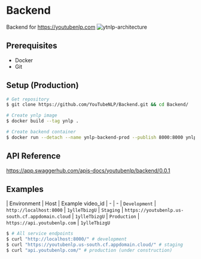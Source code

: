 # Backend
Backend for https://youtubenlp.com
![ytnlp-architecture](https://user-images.githubusercontent.com/31156696/89206709-4aedba00-d5d7-11ea-9b9c-b7ec6ad23a45.png)

## Prerequisites
- Docker
- Git

## Setup (Production)
```bash
# Get repository
$ git clone https://github.com/YouTubeNLP/Backend.git && cd Backend/

# Create ynlp image
$ docker build --tag ynlp .

# Create backend container
$ docker run --detach --name ynlp-backend-prod --publish 8000:8000 ynlp
 ```

## API Reference
https://app.swaggerhub.com/apis-docs/youtubenlp/backend/0.0.1

## Examples

| Environment | Host | Example video_id
| - | - 
| `Development` | `http://localhost:8000` | `1ylleTbizgU`
| `Staging` | `https://youtubenlp.us-south.cf.appdomain.cloud` | `1ylleTbizgU`
| `Production` | `https://api.youtubenlp.com` | `1ylleTbizgU`

```bash
$ # All service endpoints
$ curl "http://localhost:8000/" # development
$ curl "https://youtubenlp.us-south.cf.appdomain.cloud/" # staging
$ curl "api.youtubenlp.com/" # production (under construction)
```
